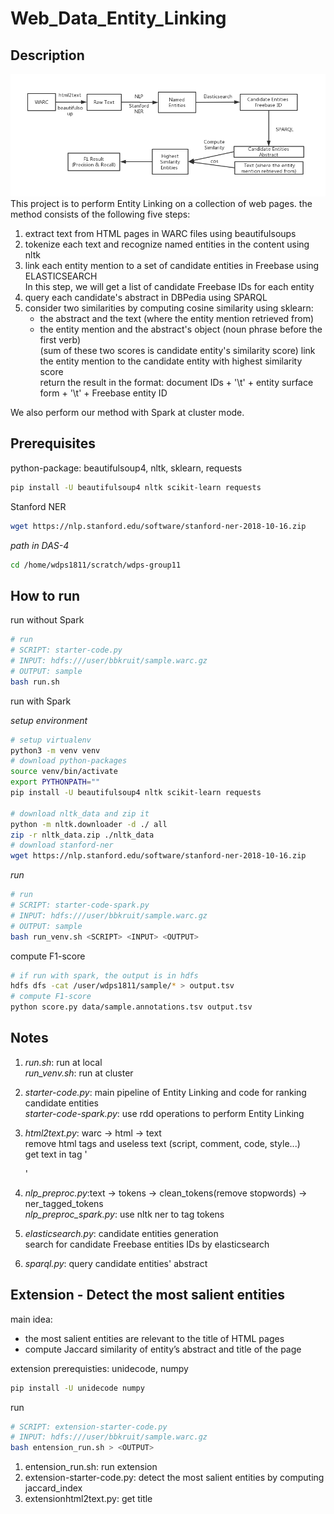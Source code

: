 # Web_Data_Entity_Linking

## Description
![avatar](Web.png)
This project is to perform Entity Linking on a collection of web pages. the method consists of the following five steps:  

1. extract text from HTML pages in WARC files using beautifulsoups
2. tokenize each text and recognize named entities in the content using nltk
3. link each entity mention to a set of candidate entities in Freebase using ELASTICSEARCH  
   In this step, we will get a list of candidate Freebase IDs for each entity
4. query each candidate's abstract in DBPedia using SPARQL  
5. consider two similarities by computing cosine similarity using sklearn:   
   - the abstract and the text (where the entity mention retrieved from)  
   - the entity mention and the abstract's object (noun phrase before the first verb)  
   (sum of these two scores is candidate entity's similarity score)
   link the entity mention to the candidate entity with highest similarity score  
   return the result in the format: document IDs + '\t' + entity surface form + '\t' + Freebase entity ID

We also perform our method with Spark at cluster mode.

## Prerequisites

python-package: beautifulsoup4, nltk, sklearn, requests 

```bash
pip install -U beautifulsoup4 nltk scikit-learn requests
```

Stanford NER

```bash
wget https://nlp.stanford.edu/software/stanford-ner-2018-10-16.zip  
```

_path in DAS-4_
```bash
cd /home/wdps1811/scratch/wdps-group11
```

## How to run

run without Spark

```bash
# run
# SCRIPT: starter-code.py
# INPUT: hdfs:///user/bbkruit/sample.warc.gz
# OUTPUT: sample
bash run.sh
```

run with Spark

_setup environment_
```bash
# setup virtualenv
python3 -m venv venv
# download python-packages
source venv/bin/activate
export PYTHONPATH=""
pip install -U beautifulsoup4 nltk scikit-learn requests

# download nltk_data and zip it
python -m nltk.downloader -d ./ all
zip -r nltk_data.zip ./nltk_data
# download stanford-ner
wget https://nlp.stanford.edu/software/stanford-ner-2018-10-16.zip 
```

_run_
```bash
# run
# SCRIPT: starter-code-spark.py
# INPUT: hdfs:///user/bbkruit/sample.warc.gz
# OUTPUT: sample
bash run_venv.sh <SCRIPT> <INPUT> <OUTPUT>
```



compute F1-score

~~~bash
# if run with spark, the output is in hdfs
hdfs dfs -cat /user/wdps1811/sample/* > output.tsv
# compute F1-score
python score.py data/sample.annotations.tsv output.tsv
~~~



## Notes

1. _run.sh_: run at local  
   _run_venv.sh_: run at cluster

2. _starter-code.py_: main pipeline of Entity Linking and code for ranking candidate entities  
   _starter-code-spark.py_: use rdd operations to perform Entity Linking

3. _html2text.py_: warc -> html -> text  
   remove html tags and useless text (script, comment, code, style...)  
   get text in tag '<p></p>'  

4. _nlp_preproc.py_:text -> tokens -> clean_tokens(remove stopwords) -> ner_tagged_tokens  
   _nlp_preproc_spark.py_: use nltk ner to tag tokens

5. _elasticsearch.py_: candidate entities generation  
   search for candidate Freebase entities IDs by elasticsearch

6. _sparql.py_: query candidate entities' abstract

## Extension -  Detect the most salient entities

main idea: 

- the most salient entities are relevant to the title of HTML pages
- compute Jaccard similarity of entity’s abstract and title of the page

extension prerequisties: unidecode, numpy

```bash
pip install -U unidecode numpy
```
run
```bash
# SCRIPT: extension-starter-code.py
# INPUT: hdfs:///user/bbkruit/sample.warc.gz
bash entension_run.sh > <OUTPUT>
```

1. entension_run.sh: run extension
2. extension-starter-code.py: detect the most salient entities by computing jaccard_index
3. extensionhtml2text.py: get title
